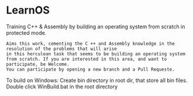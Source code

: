 # LearnOS
Training C++ & Assembly by building an operating system from scratch in protected mode.

    Aims this work, cementing the C ++ and Assembly knowledge in the resolution of the problems that will arise 
    in this herculean task that seems to be building an operating system from scratch. If you are interested in this area, and want to participate, be Welcome. 
    You can participate by opening a new branch and a Pull Requeste.
To build on Windows: 
      Create bin directory in root dir, that store all bin files.
       Double click WinBuild.bat in the root directory

